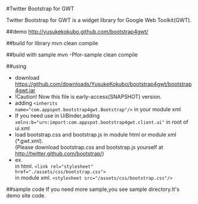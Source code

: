 #Twitter Bootstrap for GWT

Twitter Bootstrap for GWT is a widget library for Google Web Toolkit(GWT).

##demo
http://yusukekokubo.github.com/bootstrap4gwt/

##build for library
mvn clean compile

##build with sample
mvn -Pfor-sample clean compile

##using
* download https://github.com/downloads/YusukeKokubo/bootstrap4gwt/bootstrap4gwt.jar
 * !Caution! Now this file is early-access(SNAPSHOT) version.
* adding <code>&lt;inherits name="com.appspot.bootstrap4gwt.Bootstrap"/&gt;</code> in your module xml
* If you need use in UiBinder,adding <code>xmlns:b="urn:import:com.appspot.bootstrap4gwt.client.ui"</code> in root of ui.xml
* load bootstrap.css and bootstrap.js in module html or module xml (*.gwt.xml).<br>
(Please download bootstrap.css and bootstrap.js yourself at http://twitter.github.com/bootstrap/)
 * ex.<br>
  in html. <code>&lt;link rel="stylesheet" href="./assets/css/bootstrap.css"&gt;</code><br>
  in module xml. <code>&lt;stylesheet src="/assets/css/bootstrap.css"/&gt;</code>

##sample code
If you need more sample,you see sample directory.It's demo site code.
  